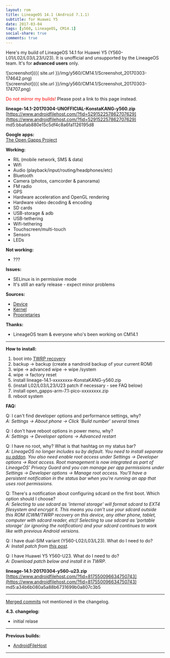 ```yaml
---
layout: rom
title: LineageOS 14.1 (Android 7.1.1)
subtitle: for Huawei Y5
date: 2017-03-04
tags: [y560, LineageOS, CM14.1]
social-share: true
comments: true
---
```


Here's my build of LineageOS 14.1 for Huawei Y5 (Y560-L01/L02/L03/L23/U23). It is unofficial and unsupported by the LineageOS team. It's for **advanced users** only.

![screenshot]({{ site.url }}/img/y560/CM14.1/Screenshot_20170303-174642.png)  
![screenshot]({{ site.url }}/img/y560/CM14.1/Screenshot_20170303-174707.png)

<span style="color:#FF0000;">Do not mirror my builds!</span> Please post a link to this page instead.

**lineage-14.1-20170304-UNOFFICIAL-KonstaKANG-y560.zip**  
[https://www.androidfilehost.com/?fid=529152257862707629](https://www.androidfilehost.com/?fid=529152257862707629)  
md5:bbafab880e15c5df4c8a6fa1126195d8


**Google apps:**  
[The Open Gapps Project](http://opengapps.org/?arch=arm&api=7.1&variant=pico)

**Working:**

- RIL (mobile network, SMS & data)
- Wifi
- Audio (playback/input/routing/headphones/etc)
- Bluetooth
- Camera (photos, camcorder & panorama)
- FM radio
- GPS
- Hardware acceleration and OpenGL rendering
- Hardware video decoding & encoding
- SD cards
- USB-storage & adb
- USB-tethering
- Wifi-tethering
- Touchscreen/multi-touch
- Sensors
- LEDs

**Not working:**

- ???

**Issues:**

- SELinux is in permissive mode
- It's still an early release - expect minor problems

**Sources:**

- [Device](https://github.com/KonstaT/android_device_huawei_y560/tree/cm-14.1)
- [Kernel](https://github.com/KonstaT/android_kernel_huawei_msm8909/tree/cm-14.1)
- [Proprietaries](https://github.com/KonstaT/proprietary_vendor_huawei/tree/cm-14.1)

**Thanks:**

- LineageOS team & everyone who's been working on CM14.1

----

**How to install:**

1. boot into [TWRP recovery](/devices/y560/TWRP)
2. backup -> backup (create a nandroid backup of your current ROM)
3. wipe -> advanced wipe -> wipe /system
4. wipe -> factory reset
5. install lineage-14.1-xxxxxxxx-KonstaKANG-y560.zip
6. (install L02/L03/L23/U23 patch if necessary - see FAQ below)
7. install open_gapps-arm-7.1-pico-xxxxxxxx.zip
8. reboot system

**FAQ:**

Q: I can't find developer options and performance settings, why?  
*A: Settings -> About phone -> Click 'Build number' several times*

Q: I don't have reboot options in power menu, why?  
*A: Settings -> Developer options -> Advanced restart*

Q: I have no root, why? What is that hashtag on my status bar?  
*A: LineageOS no longer includes su by default. You need to install separate [su addon](https://download.lineageos.org/extras). You also need enable root access under Settings -> Developer options -> Root access. Root management is now integrated as part of LineageOS' Privacy Guard and you can manage per app permissions under Settings -> Developer options -> Manage root access. You'll have a persistent notification in the status bar when you're running an app that uses root permissions.*

Q: There's a notification about configuring sdcard on the first boot. Which option should I choose?  
*A: Selecting to use sdcard as 'internal storage' will format sdcard to EXT4 filesystem and encrypt it. This means you can't use your sdcard outside this ROM (CWM/TWRP recovery on this device, any other phone, tablet, computer with sdcard reader, etc)! Selecting to use sdcard as 'portable storage' (or ignoring the notification) and your sdcard continues to work like with previous Android versions.*

Q: I have dual-SIM variant (Y560-L02/L03/L23). What do I need to do?  
*A: Install patch from [this post](http://forum.xda-developers.com/showpost.php?p=65104843&postcount=49).*

Q: I have Huawei Y5 Y560-U23. What do I need to do?  
*A: Download patch below and install it in TWRP.*

**lineage-14.1-20170304-y560-u23.zip**  
[https://www.androidfilehost.com/?fid=817550096634750743](https://www.androidfilehost.com/?fid=817550096634750743)  
md5:a34b6b080a5a88b6731699b0a807c3b5

----

[Merged commits](https://review.lineageos.org/#/q/status:merged++branch:cm-14.1+-project:%255E.*device.*+-project:%255E.*kernel.*,n,z) not mentioned in the changelog.

**4.3. changelog:**

- initial relase

----

**Previous builds:**

- [AndroidFileHost](https://www.androidfilehost.com/?w=files&flid=158618)

----
